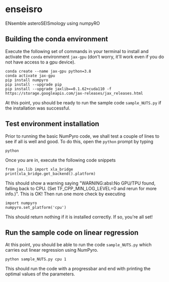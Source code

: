 # enseisro
ENsemble asteroSEISmology using numpyRO

## Building the conda environment
Execute the following set of commands in your terminal to install and activate the ```conda``` environment ```jax-gpu``` (don't worry, it'll work
even if you do not have access to a gpu device).
```
conda create --name jax-gpu python=3.8
conda activate jax-gpu
pip install numpyro
pip install --upgrade pip
pip install --upgrade jaxlib==0.1.62+cuda110 -f https://storage.googleapis.com/jax-releases/jax_releases.html
```
At this point, you should be ready to run the sample code ```sample_NUTS.py``` if the installation was successful.

## Test environment installation
Prior to running the basic NumPyro code, we shall test a couple of lines to see if all is well and good. To do this, open the  ```python``` prompt
by typing
```
python
```
Once you are in, execute the following code snippets
```
from jax.lib import xla_bridge
print(xla_bridge.get_backend().platform)
```
This should show a warning saying "WARNING:absl:No GPU/TPU found, falling back to CPU. (Set TF_CPP_MIN_LOG_LEVEL=0 and rerun for more info.)". This is OK!
Then run one more check by executing
```
import numpyro
numpyro.set_platform('cpu')
```
This should return nothing if it is installed correctly. If so, you're all set!

## Run the sample code on linear regression
At this point, you should be able to run the code ```sample_NUTS.py``` which carries out linear regression using NumPyro.
```
python sample_NUTS.py cpu 1
```
This should run the code with a progressbar and end with printing the optimal values of the parameters.
